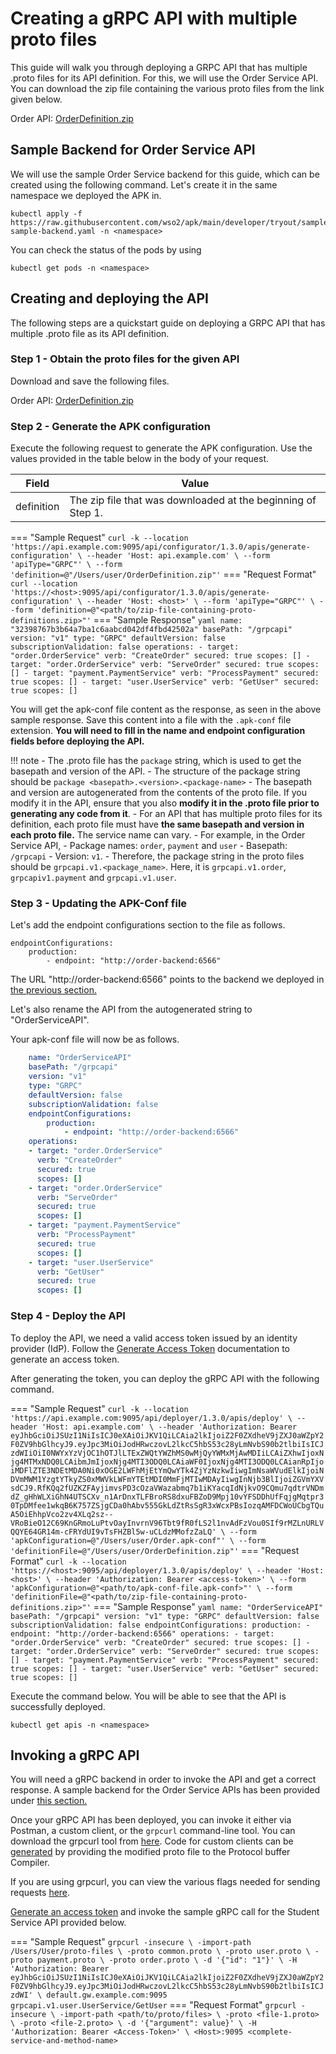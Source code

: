 # Creating a gRPC API with multiple proto files

This guide will walk you through deploying a GRPC API that has multiple .proto files for its API definition. For this, we will use the Order Service API. You can download the zip file containing the various proto files from the link given below.

Order API: [OrderDefinition.zip](../../../assets/files/get-started/OrderDefinition.zip)

## Sample Backend for Order Service API

We will use the sample Order Service backend for this guide, which can be created using the following command. Let's create it in the same namespace we deployed the APK in.

```
kubectl apply -f https://raw.githubusercontent.com/wso2/apk/main/developer/tryout/samples/order-sample-backend.yaml -n <namespace>
```

You can check the status of the pods by using 
```
kubectl get pods -n <namespace>
```

## Creating and deploying the API

The following steps are a quickstart guide on deploying a GRPC API that has multiple .proto file as its API definition. 

### Step 1 - Obtain the proto files for the given API

Download and save the following files.

Order API: [OrderDefinition.zip](../../../assets/files/get-started/OrderDefinition.zip)

### Step 2 - Generate the APK configuration

Execute the following request to generate the APK configuration. Use the values provided in the table below in the body of your request. 

| Field      | Value                                                        |
| ---------- | ------------------------------------------------------------ |
| definition | The zip file that was downloaded at the beginning of Step 1. |

=== "Sample Request"
    ```
    curl -k --location 'https://api.example.com:9095/api/configurator/1.3.0/apis/generate-configuration' \
    --header 'Host: api.example.com' \
    --form 'apiType="GRPC"' \
    --form 'definition=@"/Users/user/OrderDefinition.zip"'
    ```
=== "Request Format"
    ```
    curl --location 'https://<host>:9095/api/configurator/1.3.0/apis/generate-configuration' \
    --header 'Host: <host>' \
    --form 'apiType="GRPC"' \
    --form 'definition=@"<path/to/zip-file-containing-proto-definitions.zip>"'
    ```
=== "Sample Response"
    ```yaml
    name: "32398767b3b64a7ba1c6aabcd042df4fbd42502a"
    basePath: "/grpcapi"
    version: "v1"
    type: "GRPC"
    defaultVersion: false
    subscriptionValidation: false
    operations:
    - target: "order.OrderService"
      verb: "CreateOrder"
      secured: true
      scopes: []
    - target: "order.OrderService"
      verb: "ServeOrder"
      secured: true
      scopes: []
    - target: "payment.PaymentService"
      verb: "ProcessPayment"
      secured: true
      scopes: []
    - target: "user.UserService"
      verb: "GetUser"
      secured: true
      scopes: []
    ```

You will get the apk-conf file content as the response, as seen in the above sample response. Save this content into a file with the `.apk-conf` file extension. **You will need to fill in the name and endpoint configuration fields before deploying the API.**

!!! note
    - The .proto file has the `package` string, which is used to get the basepath and version of the API.
    - The structure of the package string should be `package <basepath>.<version>.<package-name>`
    - The basepath and version are autogenerated from the contents of the proto file. If you modify it in the API, ensure that you also **modify it in the .proto file prior to generating any code from it**. 
    - For an API that has multiple proto files for its definition, each proto file must have **the same basepath and version in each proto file.** The service name can vary.
    - For example, in the Order Service API,
        - Package names: `order`, `payment` and `user` 
        - Basepath: `/grpcapi`
        - Version: `v1`. 
        - Therefore, the package string in the proto files should be `grpcapi.v1.<package_name>`. Here, it is `grpcapi.v1.order`, `grpcapiv1.payment` and `grpcapi.v1.user`.

### Step 3 - Updating the APK-Conf file

Let's add the endpoint configurations section to the file as follows.

```
endpointConfigurations:
    production:
        - endpoint: "http://order-backend:6566"
```

The URL "http://order-backend:6566" points to the backend we deployed in [the previous section.](#sample-backend-for-order-service-api)

Let's also rename the API from the autogenerated string to "OrderServiceAPI".

Your apk-conf file will now be as follows.
```yaml
    name: "OrderServiceAPI"
    basePath: "/grpcapi"
    version: "v1"
    type: "GRPC"
    defaultVersion: false
    subscriptionValidation: false
    endpointConfigurations:
        production:
            - endpoint: "http://order-backend:6566"
    operations:
    - target: "order.OrderService"
      verb: "CreateOrder"
      secured: true
      scopes: []
    - target: "order.OrderService"
      verb: "ServeOrder"
      secured: true
      scopes: []
    - target: "payment.PaymentService"
      verb: "ProcessPayment"
      secured: true
      scopes: []
    - target: "user.UserService"
      verb: "GetUser"
      secured: true
      scopes: []
```

### Step 4 - Deploy the API

To deploy the API, we need a valid access token issued by an identity provider (IdP). Follow the <a href="../../../../develop-and-deploy-api/security/generate-access-token" target="_blank">Generate Access Token</a> documentation to generate an access token.

After generating the token, you can deploy the gRPC API with the following command.

=== "Sample Request"
    ```
    curl -k --location 'https://api.example.com:9095/api/deployer/1.3.0/apis/deploy' \
    --header 'Host: api.example.com' \
    --header 'Authorization: Bearer eyJhbGciOiJSUzI1NiIsICJ0eXAiOiJKV1QiLCAia2lkIjoiZ2F0ZXdheV9jZXJ0aWZpY2F0ZV9hbGlhcyJ9.eyJpc3MiOiJodHRwczovL2lkcC5hbS53c28yLmNvbS90b2tlbiIsICJzdWIiOiI0NWYxYzVjOC1hOTJlLTExZWQtYWZhMS0wMjQyYWMxMjAwMDIiLCAiZXhwIjoxNjg4MTMxNDQ0LCAibmJmIjoxNjg4MTI3ODQ0LCAiaWF0IjoxNjg4MTI3ODQ0LCAianRpIjoiMDFlZTE3NDEtMDA0Ni0xOGE2LWFhMjEtYmQwYTk4ZjYzNzkwIiwgImNsaWVudElkIjoiNDVmMWM1YzgtYTkyZS0xMWVkLWFmYTEtMDI0MmFjMTIwMDAyIiwgInNjb3BlIjoiZGVmYXVsdCJ9.RfKQq2fUZKZFAyjimvsPD3cOzaVWazabmq7b1iKYacqIdNjkvO9CQmu7qdtrVNDmdZ_gHhWLXiGhN4UTSCXv_n1ArDnxTLFBroRS8dxuFBZoD9Mpj10vYFSDDhUfFqjgMqtpr30TpDMfee1wkqB6K757ZSjgCDa0hAbv555GkLdZtRsSgR3xWcxPBsIozqAMFDCWoUCbgTQuA5OiEhhpVco2zv4XLq2sz--VRoBieO12C69KnGRmoLuPtvOayInvrnV96Tbt9fR0fLS2l1nvAdFzVou0SIf9rMZLnURLVQQYE64GR14m-cFRYdUI9vTsFHZBl5w-uCLdzMMofzZaLQ' \
    --form 'apkConfiguration=@"/Users/user/Order.apk-conf"' \
    --form 'definitionFile=@"/Users/user/OrderDefinition.zip"'
    ```
=== "Request Format"
    ```
    curl -k --location 'https://<host>:9095/api/deployer/1.3.0/apis/deploy' \
    --header 'Host: <host>' \
    --header 'Authorization: Bearer <access-token>' \
    --form 'apkConfiguration=@"<path/to/apk-conf-file.apk-conf>"' \
    --form 'definitionFile=@"<path/to/zip-file-containing-proto-definitions.zip>"'
    ```
=== "Sample Response"
    ```yaml
    name: "OrderServiceAPI"
    basePath: "/grpcapi"
    version: "v1"
    type: "GRPC"
    defaultVersion: false
    subscriptionValidation: false
    endpointConfigurations:
        production:
            - endpoint: "http://order-backend:6566"
    operations:
    - target: "order.OrderService"
      verb: "CreateOrder"
      secured: true
      scopes: []
    - target: "order.OrderService"
      verb: "ServeOrder"
      secured: true
      scopes: []
    - target: "payment.PaymentService"
      verb: "ProcessPayment"
      secured: true
      scopes: []
    - target: "user.UserService"
      verb: "GetUser"
      secured: true
      scopes: []
    ```

Execute the command below. You will be able to see that the API is successfully deployed.
```
kubectl get apis -n <namespace>
```

## Invoking a gRPC API

You will need a gRPC backend in order to invoke the API and get a correct response. A sample backend for the Order Service APIs has been provided under [this section.](#sample-backend-for-order-service-api)

Once your gRPC API has been deployed, you can invoke it either via Postman, a custom client, or the `grpcurl` command-line tool. You can download the grpcurl tool from <a href="https://github.com/fullstorydev/grpcurl" target="_blank">here</a>. Code for custom clients can be <a href="https://grpc.io/docs/" target="_blank">generated</a> by providing the modified proto file to the Protocol buffer Compiler.

If you are using grpcurl, you can view the various flags needed for sending requests <a href="https://github.com/fullstorydev/grpcurl" target="_blank">here</a>.

<a href="../../../../develop-and-deploy-api/security/generate-access-token" target="_blank">Generate an access token</a> and invoke the sample gRPC call for the Student Service API provided below.

=== "Sample Request"
    ```
    grpcurl -insecure \
    -import-path /Users/User/proto-files \
    -proto common.proto \
    -proto user.proto \
    -proto payment.proto \
    -proto order.proto \
    -d '{"id": "1"}' \
    -H 'Authorization: Bearer eyJhbGciOiJSUzI1NiIsICJ0eXAiOiJKV1QiLCAia2lkIjoiZ2F0ZXdheV9jZXJ0aWZpY2F0ZV9hbGlhcyJ9.eyJpc3MiOiJodHRwczovL2lkcC5hbS53c28yLmNvbS90b2tlbiIsICJzdWI' \
    default.gw.example.com:9095 grpcapi.v1.user.UserService/GetUser
    ```
=== "Request Format"
    ```
    grpcurl -insecure \
    -import-path <path/to/proto/files> \
    -proto <file-1.proto> \
    -proto <file-2.proto> \
    -d '{"argument": value}' \
    -H 'Authorization: Bearer <Access-Token>' \
    <Host>:9095 <complete-service-and-method-name>
    ```